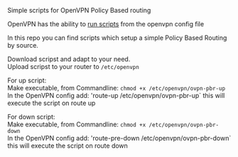 Simple scripts for OpenVPN Policy Based routing

OpenVPN has the ability to [run scripts](https://openvpn.net/community-resources/reference-manual-for-openvpn-2-6/#scripting-integration) from the openvpn config file  

In this repo you can find scripts which setup a simple Policy Based Routing by source.

Download scripst and adapt to your need.  
Upload scripst to your router to `/etc/openvpn`  

For up script:  
Make executable, from Commandline: `chmod +x /etc/openvpn/ovpn-pbr-up`  
In the OpenVPN config add: 'route-up /etc/openvpn/ovpn-pbr-up` this will execute the script on route up  

For down script:  
Make executable, from Commandline: `chmod +x /etc/openvpn/ovpn-pbr-down`  
In the OpenVPN config add: 'route-pre-down /etc/openvpn/ovpn-pbr-down` this will execute the script on route down  






